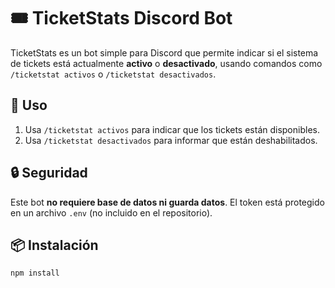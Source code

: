 # 🎟️ TicketStats Discord Bot

TicketStats es un bot simple para Discord que permite indicar si el sistema de tickets está actualmente **activo** o **desactivado**, usando comandos como `/ticketstat activos` o `/ticketstat desactivados`.

## 🚀 Uso

1. Usa `/ticketstat activos` para indicar que los tickets están disponibles.
2. Usa `/ticketstat desactivados` para informar que están deshabilitados.

## 🔒 Seguridad

Este bot **no requiere base de datos ni guarda datos**. 
El token está protegido en un archivo `.env` (no incluido en el repositorio).

## 📦 Instalación

```bash
npm install
